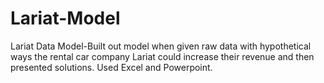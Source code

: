 # Lariat-Model
Lariat Data Model-Built out model when given raw data with hypothetical ways the rental car company Lariat could increase their revenue and then presented solutions. Used Excel and Powerpoint.
